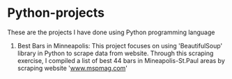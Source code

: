 # Python-projects
These are the projects I have done using Python programming language
1. Best Bars in Minneapolis: This project focuses on using 'BeautifulSoup' library in Python to scrape data from website. Through this scraping exercise, I compiled a list of best 44 bars in Mineapolis-St.Paul areas by scraping website 'www.mspmag.com'
